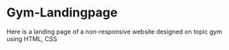# Gym-Landingpage
Here is a landing page of a non-responsive website designed on topic gym using HTML, CSS

